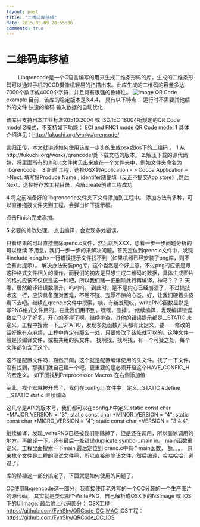 ```yaml
---
layout: post
title: "二维码库移植"
date: 2015-09-09 20:55:06
comments: true
---
```

二维码库移植
============
&#160;&#160;&#160;&#160;&#160;&#160;&#160;&#160;Libqrencode是一个C语言编写的用来生成二维条形码的库，生成的二维条形码可以通过手机的CCD摄像机轻易的扫描出来。此库生成的二维码的容量多达7000个数字或4000个字符，并且具有很强的鲁棒性。![image](https://github.com/FyhSky/FyhSky.github.io/tree/master/_posts/%E4%BA%8C%E7%BB%B4%E7%A0%81%E5%BA%93%E7%A7%BB%E6%A4%8D/resources/image001.png)QR Code example目前，该库的稳定版本是3.4.4， 具有以下特点：运行时不需要其他额外的文件快速的编码输入数据的自动优化该库只支持日本工业标准X0510:2004 或 ISO/IEC 18004所规定的QR Code model 2模式，不支持如下功能：ECI and FNC1 modeQR Code model 1具体介绍详见：http://fukuchi.org/works/qrencode/言归正传，本文就讲述如何使用该库一步步的生成osx或ios下的二维码 。1.从http://fukuchi.org/works/qrencode/处下载文档的版本。2.解压下载的源代码包，将里面所有的.h和.c文件拷贝出来放在一个文件夹中，例如文件夹命名为libqrencode。3.新建 工程，选择OSX的Application - > Cocoa Application –>Next.填写好Produce Name , identifer随便填（反正不提交App store）,然后Next，选择好存放工程目录，点解create创建工程成功.4.将之前准备好的libqrencode文件夹下文件添加到工程中。添加方法有多种，可以直接拖拽文件夹到工程，会弹出如下提示框。点击Finish完成添加。5.必要的修改处理。点击编译，会发现多处错误。只看结果的可以直接删除qrenc.c文件，然后跳到XXX，想看一步一步问题分析的可以继续不用急，我们一步一步的来解决问题。首先定位到qrenc.c文件中，发现#include <png.h>一行错误提示文件找不到（如果机器已经安装了png库，则不会有此提示）。解决办法安装png库，这个当然是个好主意，不过png的应该是跟这种格式文件相关的操作，而我们的初衷是只想生成二维码的数据，具体生成图片的格式应该不仅仅是这一种吧，所以我们赌一把删除此行再编译，神马？？？ 天哪，居然编译错误数飙升，呜呜呜。到此时，是不是内心已经崩溃了，不过搞技术这一行，应该具备面对困难，不屈不饶、宠辱不惊的心态。好，让我们硬着头皮看下去吧。继续在qrenc.c文件中摸索，咦，有新发现哎，writePNG函数显然是写PNG格式文件用的，在此我们用不到，嘿嘿，删掉 。继续编译，发现编译错误数立马少了好多。开心的不得了啊，继续排查，其他的错误提示都是__STATIC 未定义。工程中搜索一下__STATIC，发现多处函数开头都有此定义，要一一修改的话好像有点麻烦，工程中肯定有那么一处，只要修改了该处就可以的。这种文件一般是预编译文件，或被共用的头文件。找啊找，找啊找，有一个可疑之处，每个文件都包含了这个。这不是配置文件吗，豁然开朗，这个就是配置编译使用的头文件。找了一下文件，没有找到，那我们就自己建一个吧。更重要的是必须开启这个HAVE_CONFIG_H的宏定义。如下图找到Preprocessor Macros在右侧添加值至此，找个宏就被开启了，我们在config.h 文件中，定义__STATIC#define __STATIC static继续编译这几个是API的版本号，我们都可以在config.h中定义static const char *MAJOR_VERSION = "3";static const char *MINOR_VERSION = "4";static const char *MICRO_VERSION = "4";static const char *VERSION = "3.4.4";继续编译，发现_writePNG已经被我们删除掉了，但是还在调用，所以删除调用的地方。再编译一下，还有最后一处错误duplicate symbol _main in。 main函数重定义，工程里面搜索一下main,最后定位到 qrenc.c中有个main函数， 额。。。， 原来找个文件是工程的测试文件啊，所以直接删除该文件，然后编译，哈哈哈哈，通过了。库的移植这一部分搞定了，下面就是如何使用的问题了。OC使用libqrencode这一部分，我直接使用老外写的一个OC分装的一个生产图片的源代码。其实就是类似那个WritePNG，自己解析成OSX下的NSImage 或 IOS下的UIImage.最后附上代码部分：OSX工程：https://github.com/FyhSky/QRCode_OC_MACIOS工程：https://github.com/FyhSky/QRCode_OC_IOS